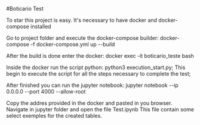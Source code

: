 #Boticario Test

To star this project is easy. It's necessary to have docker and docker-compose installed

Go to project folder and execute the docker-compose builder: docker-compose -f docker-compose.yml up --build

After the build is done enter the docker: docker exec -it boticario_teste bash

Inside the docker run the script python: python3 execution_start.py; This begin to execute the script for all the steps necessary to complete the test;

After finished you can run the jupyter notebook: jupyter notebook --ip 0.0.0.0 --port 4000 --allow-root

Copy the addres provided in the docker and pasted in you browser. Navigate in jupyter folder and open the file Test.ipynb This file contain some select exemples for the created tables.
